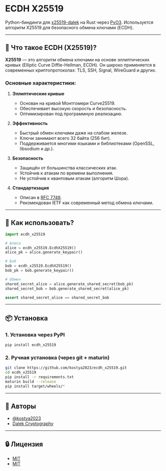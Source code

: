 # ECDH X25519

Python-биндинги для [x25519-dalek](https://github.com/dalek-cryptography/x25519-dalek) на Rust через [PyO3](https://github.com/PyO3/pyo3).
Используется алгоритм X25519 для безопасного обмена ключами (ECDH).

---

## 🧠 Что такое ECDH (X25519)?

**X25519** — это алгоритм обмена ключами на основе эллиптических кривых (Elliptic Curve Diffie-Hellman, ECDH). Он широко применяется в современных криптопротоколах: TLS, SSH, Signal, WireGuard и других.

### Основные характеристики:

1. **Эллиптические кривые**

   * Основан на кривой Монтгомери Curve25519.
   * Обеспечивает высокую скорость и безопасность.
   * Оптимизирован под программную реализацию.

2. **Эффективность**

   * Быстрый обмен ключами даже на слабом железе.
   * Ключи занимают всего 32 байта (256 бит).
   * Поддерживается многими языками и библиотеками (OpenSSL, libsodium и др.).

3. **Безопасность**

   * Защищён от большинства классических атак.
   * Устойчив к атакам по времени выполнения.
   * Не устойчив к квантовым атакам (алгоритм Шора).

4. **Стандартизация**

   * Описан в [RFC 7748](https://datatracker.ietf.org/doc/html/rfc7748).
   * Рекомендован IETF как современный метод обмена ключами.

---

## 🚀 Как использовать?

```python
import ecdh_x25519

# Алиса
alice = ecdh_x25519.EcdhX25519()
alice_pk = alice.generate_keypair()

# Боб
bob = ecdh_x25519.EcdhX25519()
bob_pk = bob.generate_keypair()

# Обмен
shared_secret_alice = alice.generate_shared_secret(bob_pk)
shared_secret_bob = bob.generate_shared_secret(alice_pk)

assert shared_secret_alice == shared_secret_bob
```

---

## 📦 Установка

### 1. Установка через PyPI

```bash
pip install ecdh_x25519
```

### 2. Ручная установка (через git + maturin)

```bash
git clone https://github.com/kostya2023/ecdh_x25519.git
cd ecdh_x25519
pip install -r requirements.txt
maturin build --release
pip install target/wheels/*
```

---

## 👥 Авторы

* [@kostya2023](https://www.github.com/kostya2023)
* [Dalek Cryptography](https://github.com/dalek-cryptography)

---

## 🔒 Лицензия

 - [MIT](LICENSE)
 - [MIT](dalek-cryptography-LICENSE)